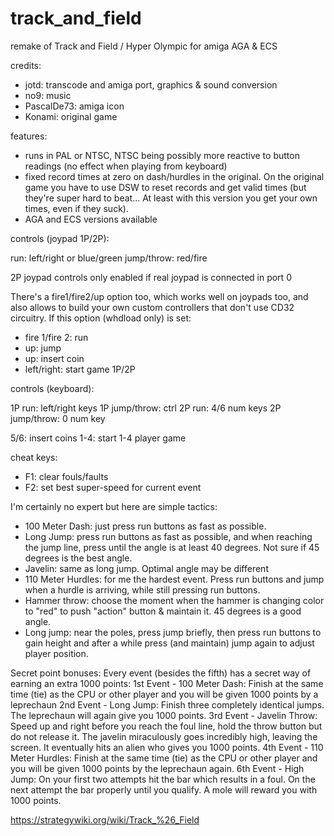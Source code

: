 # track_and_field
remake of Track and Field / Hyper Olympic for amiga AGA & ECS

credits:
- jotd: transcode and amiga port, graphics & sound conversion
- no9: music
- PascalDe73: amiga icon
- Konami: original game

features:

- runs in PAL or NTSC, NTSC being possibly more reactive to button readings
(no effect when playing from keyboard)
- fixed record times at zero on dash/hurdles in the original. On the original game
  you have to use DSW to reset records and get valid times (but they're super hard
  to beat... At least with this version you get your own times, even if they suck).
- AGA and ECS versions available

controls (joypad 1P/2P):

run: left/right or blue/green
jump/throw: red/fire

2P joypad controls only enabled if real joypad is connected in port 0

There's a fire1/fire2/up option too, which works well on joypads too, and also
allows to build your own custom controllers that don't use CD32 circuitry.
If this option (whdload only) is set:

- fire 1/fire 2: run
- up: jump
- up: insert coin
- left/right: start game 1P/2P

controls (keyboard):

1P run: left/right keys
1P jump/throw: ctrl
2P run: 4/6 num keys
2P jump/throw: 0 num key

5/6: insert coins
1-4: start 1-4 player game

cheat keys:

- F1: clear fouls/faults
- F2: set best super-speed for current event


I'm certainly no expert but here are simple tactics:

- 100 Meter Dash: just press run buttons as fast as possible.
- Long Jump: press run buttons as fast as possible, and when reaching
  the jump line, press until the angle is at least 40 degrees. Not sure if
  45 degrees is the best angle.
- Javelin: same as long jump. Optimal angle may be different
- 110 Meter Hurdles: for me the hardest event. Press run buttons and jump when
  a hurdle is arriving, while still pressing run buttons.
- Hammer throw: choose the moment when the hammer is changing color to "red" to push
  "action" button & maintain it. 45 degrees is a good angle.
- Long jump: near the poles, press jump briefly, then press run buttons to gain height
  and after a while press (and maintain) jump again to adjust player position.
  
Secret point bonuses:
Every event (besides the fifth) has a secret way of earning an extra 1000 points:
1st Event - 100 Meter Dash: Finish at the same time (tie) as the CPU or other player and you will be given 1000 points by a leprechaun
2nd Event - Long Jump: Finish three completely identical jumps. The leprechaun will again give you 1000 points.
3rd Event - Javelin Throw: Speed up and right before you reach the foul line, hold the throw button but do not release it. The javelin miraculously goes incredibly high, leaving the screen. It eventually hits an alien who gives you 1000 points.
4th Event - 110 Meter Hurdles: Finish at the same time (tie) as the CPU or other player and you will be given 1000 points by the leprechaun again.
6th Event - High Jump: On your first two attempts hit the bar which results in a foul. On the next attempt the bar properly until you qualify. A mole will reward you with 1000 points.

https://strategywiki.org/wiki/Track_%26_Field

